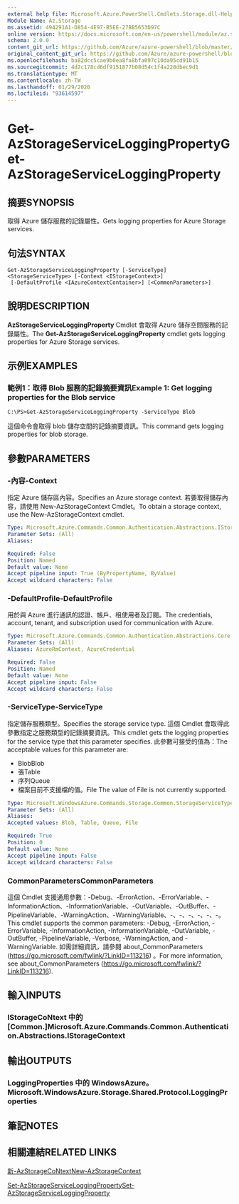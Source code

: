 ```yaml
---
external help file: Microsoft.Azure.PowerShell.Cmdlets.Storage.dll-Help.xml
Module Name: Az.Storage
ms.assetid: 494291A1-D854-4E97-B5EE-27BB5653D97C
online version: https://docs.microsoft.com/en-us/powershell/module/az.storage/get-azstorageserviceloggingproperty
schema: 2.0.0
content_git_url: https://github.com/Azure/azure-powershell/blob/master/src/Storage/Storage.Management/help/Get-AzStorageServiceLoggingProperty.md
original_content_git_url: https://github.com/Azure/azure-powershell/blob/master/src/Storage/Storage.Management/help/Get-AzStorageServiceLoggingProperty.md
ms.openlocfilehash: ba82dcc5cae9b0ea8fa8bfa097c10da95cd91b15
ms.sourcegitcommit: 4d2c178cd6df9151877b08d54c1f4a228dbec9d1
ms.translationtype: MT
ms.contentlocale: zh-TW
ms.lasthandoff: 01/29/2020
ms.locfileid: "93614597"
---
```

# <span data-ttu-id="762f0-101">Get-AzStorageServiceLoggingProperty</span><span class="sxs-lookup"><span data-stu-id="762f0-101">Get-AzStorageServiceLoggingProperty</span></span>

## <span data-ttu-id="762f0-102">摘要</span><span class="sxs-lookup"><span data-stu-id="762f0-102">SYNOPSIS</span></span>
<span data-ttu-id="762f0-103">取得 Azure 儲存服務的記錄屬性。</span><span class="sxs-lookup"><span data-stu-id="762f0-103">Gets logging properties for Azure Storage services.</span></span>

## <span data-ttu-id="762f0-104">句法</span><span class="sxs-lookup"><span data-stu-id="762f0-104">SYNTAX</span></span>

```
Get-AzStorageServiceLoggingProperty [-ServiceType] <StorageServiceType> [-Context <IStorageContext>]
 [-DefaultProfile <IAzureContextContainer>] [<CommonParameters>]
```

## <span data-ttu-id="762f0-105">說明</span><span class="sxs-lookup"><span data-stu-id="762f0-105">DESCRIPTION</span></span>
<span data-ttu-id="762f0-106">**AzStorageServiceLoggingProperty** Cmdlet 會取得 Azure 儲存空間服務的記錄屬性。</span><span class="sxs-lookup"><span data-stu-id="762f0-106">The **Get-AzStorageServiceLoggingProperty** cmdlet gets logging properties for Azure Storage services.</span></span>

## <span data-ttu-id="762f0-107">示例</span><span class="sxs-lookup"><span data-stu-id="762f0-107">EXAMPLES</span></span>

### <span data-ttu-id="762f0-108">範例1：取得 Blob 服務的記錄摘要資訊</span><span class="sxs-lookup"><span data-stu-id="762f0-108">Example 1: Get logging properties for the Blob service</span></span>
```
C:\PS>Get-AzStorageServiceLoggingProperty -ServiceType Blob
```

<span data-ttu-id="762f0-109">這個命令會取得 blob 儲存空間的記錄摘要資訊。</span><span class="sxs-lookup"><span data-stu-id="762f0-109">This command gets logging properties for blob storage.</span></span>

## <span data-ttu-id="762f0-110">參數</span><span class="sxs-lookup"><span data-stu-id="762f0-110">PARAMETERS</span></span>

### <span data-ttu-id="762f0-111">-內容</span><span class="sxs-lookup"><span data-stu-id="762f0-111">-Context</span></span>
<span data-ttu-id="762f0-112">指定 Azure 儲存區內容。</span><span class="sxs-lookup"><span data-stu-id="762f0-112">Specifies an Azure storage context.</span></span>
<span data-ttu-id="762f0-113">若要取得儲存內容，請使用 New-AzStorageContext Cmdlet。</span><span class="sxs-lookup"><span data-stu-id="762f0-113">To obtain a storage context, use the New-AzStorageContext cmdlet.</span></span>

```yaml
Type: Microsoft.Azure.Commands.Common.Authentication.Abstractions.IStorageContext
Parameter Sets: (All)
Aliases:

Required: False
Position: Named
Default value: None
Accept pipeline input: True (ByPropertyName, ByValue)
Accept wildcard characters: False
```

### <span data-ttu-id="762f0-114">-DefaultProfile</span><span class="sxs-lookup"><span data-stu-id="762f0-114">-DefaultProfile</span></span>
<span data-ttu-id="762f0-115">用於與 Azure 進行通訊的認證、帳戶、租使用者及訂閱。</span><span class="sxs-lookup"><span data-stu-id="762f0-115">The credentials, account, tenant, and subscription used for communication with Azure.</span></span>

```yaml
Type: Microsoft.Azure.Commands.Common.Authentication.Abstractions.Core.IAzureContextContainer
Parameter Sets: (All)
Aliases: AzureRmContext, AzureCredential

Required: False
Position: Named
Default value: None
Accept pipeline input: False
Accept wildcard characters: False
```

### <span data-ttu-id="762f0-116">-ServiceType</span><span class="sxs-lookup"><span data-stu-id="762f0-116">-ServiceType</span></span>
<span data-ttu-id="762f0-117">指定儲存服務類型。</span><span class="sxs-lookup"><span data-stu-id="762f0-117">Specifies the storage service type.</span></span>
<span data-ttu-id="762f0-118">這個 Cmdlet 會取得此參數指定之服務類型的記錄摘要資訊。</span><span class="sxs-lookup"><span data-stu-id="762f0-118">This cmdlet gets the logging properties for the service type that this parameter specifies.</span></span>
<span data-ttu-id="762f0-119">此參數可接受的值為：</span><span class="sxs-lookup"><span data-stu-id="762f0-119">The acceptable values for this parameter are:</span></span>
- <span data-ttu-id="762f0-120">Blob</span><span class="sxs-lookup"><span data-stu-id="762f0-120">Blob</span></span> 
- <span data-ttu-id="762f0-121">張</span><span class="sxs-lookup"><span data-stu-id="762f0-121">Table</span></span>
- <span data-ttu-id="762f0-122">序列</span><span class="sxs-lookup"><span data-stu-id="762f0-122">Queue</span></span>
- <span data-ttu-id="762f0-123">檔案目前不支援檔的值。</span><span class="sxs-lookup"><span data-stu-id="762f0-123">File The value of File is not currently supported.</span></span>

```yaml
Type: Microsoft.WindowsAzure.Commands.Storage.Common.StorageServiceType
Parameter Sets: (All)
Aliases:
Accepted values: Blob, Table, Queue, File

Required: True
Position: 0
Default value: None
Accept pipeline input: False
Accept wildcard characters: False
```

### <span data-ttu-id="762f0-124">CommonParameters</span><span class="sxs-lookup"><span data-stu-id="762f0-124">CommonParameters</span></span>
<span data-ttu-id="762f0-125">這個 Cmdlet 支援通用參數：-Debug、-ErrorAction、-ErrorVariable、-InformationAction、-InformationVariable、-OutVariable、-OutBuffer、-PipelineVariable、-WarningAction、-WarningVariable、-、-、-、-、-、-。</span><span class="sxs-lookup"><span data-stu-id="762f0-125">This cmdlet supports the common parameters: -Debug, -ErrorAction, -ErrorVariable, -InformationAction, -InformationVariable, -OutVariable, -OutBuffer, -PipelineVariable, -Verbose, -WarningAction, and -WarningVariable.</span></span> <span data-ttu-id="762f0-126">如需詳細資訊，請參閱 about_CommonParameters (https://go.microsoft.com/fwlink/?LinkID=113216) 。</span><span class="sxs-lookup"><span data-stu-id="762f0-126">For more information, see about_CommonParameters (https://go.microsoft.com/fwlink/?LinkID=113216).</span></span>

## <span data-ttu-id="762f0-127">輸入</span><span class="sxs-lookup"><span data-stu-id="762f0-127">INPUTS</span></span>

### <span data-ttu-id="762f0-128">IStorageCoNtext 中的 [Common.]</span><span class="sxs-lookup"><span data-stu-id="762f0-128">Microsoft.Azure.Commands.Common.Authentication.Abstractions.IStorageContext</span></span>

## <span data-ttu-id="762f0-129">輸出</span><span class="sxs-lookup"><span data-stu-id="762f0-129">OUTPUTS</span></span>

### <span data-ttu-id="762f0-130">LoggingProperties 中的 WindowsAzure。</span><span class="sxs-lookup"><span data-stu-id="762f0-130">Microsoft.WindowsAzure.Storage.Shared.Protocol.LoggingProperties</span></span>

## <span data-ttu-id="762f0-131">筆記</span><span class="sxs-lookup"><span data-stu-id="762f0-131">NOTES</span></span>

## <span data-ttu-id="762f0-132">相關連結</span><span class="sxs-lookup"><span data-stu-id="762f0-132">RELATED LINKS</span></span>

[<span data-ttu-id="762f0-133">新-AzStorageCoNtext</span><span class="sxs-lookup"><span data-stu-id="762f0-133">New-AzStorageContext</span></span>](./New-AzStorageContext.md)

[<span data-ttu-id="762f0-134">Set-AzStorageServiceLoggingProperty</span><span class="sxs-lookup"><span data-stu-id="762f0-134">Set-AzStorageServiceLoggingProperty</span></span>](./Set-AzStorageServiceLoggingProperty.md)


